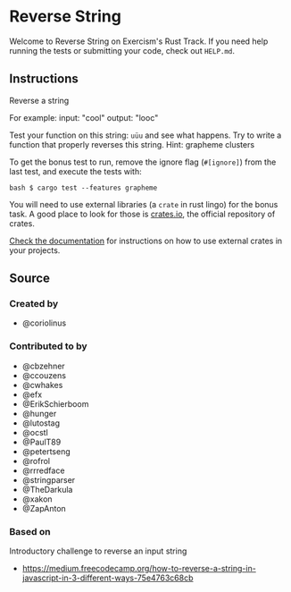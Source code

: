 # Reverse String

Welcome to Reverse String on Exercism's Rust Track. If you need help running
the tests or submitting your code, check out `HELP.md`.

## Instructions

Reverse a string

For example: input: "cool" output: "looc"

Test your function on this string: `uüu` and see what happens. Try to write
a function that properly reverses this string. Hint: grapheme clusters

To get the bonus test to run, remove the ignore flag (`#[ignore]`) from the
last test, and execute the tests with:

```bash $ cargo test --features grapheme ```

You will need to use external libraries (a `crate` in rust lingo) for the bonus
task. A good place to look for those is [crates.io](https://crates.io/), the
official repository of crates.

[Check the
documentation](https://doc.rust-lang.org/cargo/guide/dependencies.html) for
instructions on how to use external crates in your projects.

## Source

### Created by

- @coriolinus

### Contributed to by

- @cbzehner
- @ccouzens
- @cwhakes
- @efx
- @ErikSchierboom
- @hunger
- @lutostag
- @ocstl
- @PaulT89
- @petertseng
- @rofrol
- @rrredface
- @stringparser
- @TheDarkula
- @xakon
- @ZapAnton

### Based on

Introductory challenge to reverse an input string
- https://medium.freecodecamp.org/how-to-reverse-a-string-in-javascript-in-3-different-ways-75e4763c68cb

